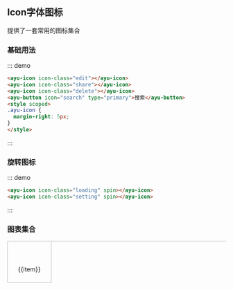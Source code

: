 ## Icon字体图标
提供了一套常用的图标集合

### 基础用法
::: demo
``` html
<ayu-icon icon-class="edit"></ayu-icon>
<ayu-icon icon-class="share"></ayu-icon>
<ayu-icon icon-class="delete"></ayu-icon>
<ayu-button icon="search" type="primary">搜索</ayu-button>
<style scoped>
.ayu-icon {
  margin-right: 5px;
}
</style>
```
:::

### 旋转图标
::: demo
``` html
<ayu-icon icon-class="loading" spin></ayu-icon>
<ayu-icon icon-class="setting" spin></ayu-icon>
```
:::

### 图表集合
<ul class="icon-list">
  <li v-for="item in iconName">
    <span class="icon"><ayu-icon :icon-class="item"></ayu-icon></span>
    <span>{{item}}</span>
  </li>
</ul>
<script>
export default {
  data() {
    return {
      iconName: ['info', 'error', 'success', 'warning', 'question', 'back', 'left', 'down', 'right', 'up', 'caret-left', 'caret-right', 'd-arrow-left', 'd-arrow-right', 'minus', 'plus', 'remove', 'circle-plus', 'remove-circle-outline', 'plus-circle-outline', 'close', 'check', 'circle-close', 'circle-check', 'circle-close-outline', 'circle-check-outline', 'Zoomout', 'ZoomIn', 'd-caret', 'sort', 'bx-sort-up', 'bx-sort-down', 'tickets', 'document', 'goods', 'soldout', 'news', 'message', 'date', 'printer', 'time', 'bell', 'mobile-phone', 'service', 'view','menu', 'more', 'more-outline', 'star-on', 'star-off', 'location', 'location1', 'phone', 'picture', 'delete', 'search', 'edit', 'drag', 'refresh', 'share', 'setting', 'upload', 'upload1', 'download', 'loading']
    }
  }
}
</script>

<style scoped>
  ul {
    display: flex;
    flex-wrap: wrap;
    width: 100%;
    margin: 0;
    padding: 0;
    border-left: 1px solid #babec1;
    border-top: 1px solid #babec1; 
  }
  li {
    display: block;
    flex: 0 0 20%;
    display: flex;
    flex-direction: column;
    line-height: 60px;
    box-sizing: border-box;
    text-align: center;
    border: 1px solid #babec1;
    border-left: 0;
    border-top: 0;
  }
  .icon {
    display: block;
    height: 35px;
    font-size: 35px;
  }
</style>
